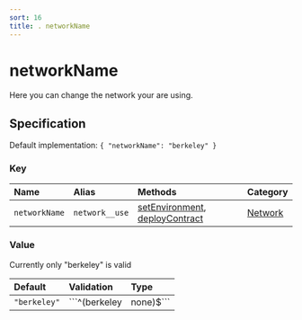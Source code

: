 ```yaml
---
sort: 16
title: . networkName
---
```


# networkName

Here you can change the network your are using.


## Specification

Default implementation: ```{ "networkName": "berkeley" }```

### Key

| **Name** | **Alias** | **Methods** | **Category** |  
|:--|:--|:--|:--|
| ```networkName``` | ```network__use``` | [setEnvironment](../methods/setEnvironment.html#options), [deployContract](../methods/deployContract.html#options) | [Network](../options/#network) |

### Value

Currently only "berkeley" is valid

| **Default** | **Validation** | **Type** |
|:--|:--|:--|
| ```"berkeley"``` | ```^(berkeley|none)$``` | ```string``` |

